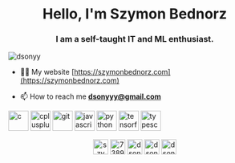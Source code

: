 <h1 align="center">Hello, I'm Szymon Bednorz</h1>
<h3 align="center">I am a self-taught IT and ML enthusiast.</h3>

<p align="left"> <img src="https://komarev.com/ghpvc/?username=dsonyy" alt="dsonyy" /> </p>

- 👨‍💻 My website [https://szymonbednorz.com](https://szymonbednorz.com)

- 📫 How to reach me **dsonyyy@gmail.com**

<p align="left"><img src="https://devicons.github.io/devicon/devicon.git/icons/c/c-original.svg" alt="c" width="40" height="40"/> <img src="https://devicons.github.io/devicon/devicon.git/icons/cplusplus/cplusplus-original.svg" alt="cplusplus" width="40" height="40"/> <img src="https://www.vectorlogo.zone/logos/git-scm/git-scm-icon.svg" alt="git" width="40" height="40"/> <img src="https://devicons.github.io/devicon/devicon.git/icons/javascript/javascript-original.svg" alt="javascript" width="40" height="40"/> <img src="https://devicons.github.io/devicon/devicon.git/icons/python/python-original.svg" alt="python" width="40" height="40"/> <img src="https://www.vectorlogo.zone/logos/tensorflow/tensorflow-icon.svg" alt="tensorflow" width="40" height="40"/> <img src="https://devicons.github.io/devicon/devicon.git/icons/typescript/typescript-original.svg" alt="typescript" width="40" height="40"/></p><p align="center">
<a href="https://linkedin.com/in/szymonbednorz" target="blank"><img align="center" src="https://cdn.jsdelivr.net/npm/simple-icons@3.0.1/icons/linkedin.svg" alt="szymonbednorz" height="30" width="30" /></a>
<a href="https://stackoverflow.com/users/7389107" target="blank"><img align="center" src="https://cdn.jsdelivr.net/npm/simple-icons@3.0.1/icons/stackoverflow.svg" alt="7389107" height="30" width="30" /></a>
<a href="https://kaggle.com/dsonyy" target="blank"><img align="center" src="https://cdn.jsdelivr.net/npm/simple-icons@3.0.1/icons/kaggle.svg" alt="dsonyy" height="30" width="30" /></a>
<a href="https://fb.com/dsonyy" target="blank"><img align="center" src="https://cdn.jsdelivr.net/npm/simple-icons@3.0.1/icons/facebook.svg" alt="dsonyy" height="30" width="30" /></a>
<a href="https://instagram.com/dsonyy" target="blank"><img align="center" src="https://cdn.jsdelivr.net/npm/simple-icons@3.0.1/icons/instagram.svg" alt="dsonyy" height="30" width="30" /></a>
</p>

